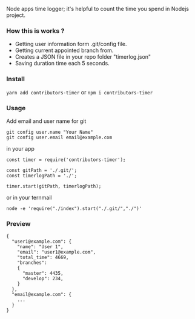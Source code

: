 Node apps time logger; it's helpful to count the time you spend in Nodejs project.

### How this is works ?
- Getting user information form .git/config file.
- Getting current appointed branch from.
- Creates a JSON file in your repo folder "timerlog.json"
- Saving duration time each 5 seconds.

### Install
`yarn add contributors-timer`
or
`npm i contributors-timer`

### Usage
Add email and user name for git

    git config user.name "Your Name"
    git config user.email email@example.com

in your app

    const timer = require('contributors-timer');
    
    const gitPath = './.git/';
    const timerlogPath = './';
    
    timer.start(gitPath, timerlogPath);
    
or in your ternmail
    
    node -e 'require("./index").start("./.git/","./")'

### Preview
    {
      "user1@example.com": {
        "name": "User 1",
        "email": "user1@example.com",
        "total_time": 4669,
        "branches":
        {
          "master": 4435,
          "develop": 234,
        }
      },
      "email@example.com": {
        ...
      }
    }
